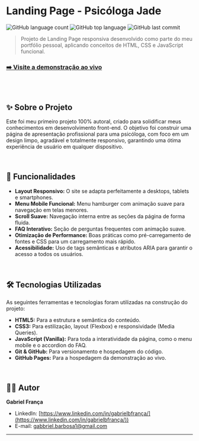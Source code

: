 # Landing Page - Psicóloga Jade

![GitHub language count](https://img.shields.io/github/languages/count/gabriellbf/psicologajade?style=for-the-badge)
![GitHub top language](https://img.shields.io/github/languages/top/gabriellbf/psicologajade?style=for-the-badge)
![GitHub last commit](https://img.shields.io/github/last-commit/gabriellbf/psicologajade?style=for-the-badge)

> Projeto de Landing Page responsiva desenvolvido como parte do meu portfólio pessoal, aplicando conceitos de HTML, CSS e JavaScript funcional.

### [➡️ Visite a demonstração ao vivo](https://gabriellbf.github.io/psicologajade/)

<br>

<br>

## ✨ Sobre o Projeto

Este foi meu primeiro projeto 100% autoral, criado para solidificar meus conhecimentos em desenvolvimento front-end. O objetivo foi construir uma página de apresentação profissional para uma psicóloga, com foco em um design limpo, agradável e totalmente responsivo, garantindo uma ótima experiência de usuário em qualquer dispositivo.

<br>

## 🚀 Funcionalidades

- **Layout Responsivo:** O site se adapta perfeitamente a desktops, tablets e smartphones.
- **Menu Mobile Funcional:** Menu hamburger com animação suave para navegação em telas menores.
- **Scroll Suave:** Navegação interna entre as seções da página de forma fluida.
- **FAQ Interativo:** Seção de perguntas frequentes com animação suave.
- **Otimização de Performance:** Boas práticas como pré-carregamento de fontes e CSS para um carregamento mais rápido.
- **Acessibilidade:** Uso de tags semânticas e atributos ARIA para garantir o acesso a todos os usuários.

<br>

## 🛠️ Tecnologias Utilizadas

As seguintes ferramentas e tecnologias foram utilizadas na construção do projeto:

- **HTML5:** Para a estrutura e semântica do conteúdo.
- **CSS3:** Para estilização, layout (Flexbox) e responsividade (Media Queries).
- **JavaScript (Vanilla):** Para toda a interatividade da página, como o menu mobile e o accordion do FAQ.
- **Git & GitHub:** Para versionamento e hospedagem do código.
- **GitHub Pages:** Para a hospedagem da demonstração ao vivo.

<br>

## 👨‍💻 Autor

**Gabriel França**

- LinkedIn: [https://www.linkedin.com/in/gabrielbfrança/](https://www.linkedin.com/in/gabrielbfrança/))
- E-mail: gabbriel.barbosa1@gmail.com

---
